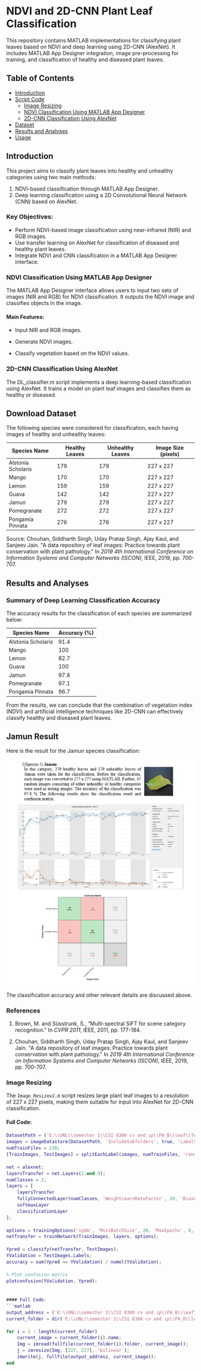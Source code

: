 # NDVI and 2D-CNN Plant Leaf Classification

This repository contains MATLAB implementations for classifying plant leaves based on NDVI and deep learning using 2D-CNN (AlexNet). It includes MATLAB App Designer integration, image pre-processing for training, and classification of healthy and diseased plant leaves.

## Table of Contents
- [Introduction](#introduction)
- [Script Code](#script-code)
  - [Image Resizing](#image-resizing)
  - [NDVI Classification Using MATLAB App Designer](#ndvi-classification-using-matlab-app-designer)
  - [2D-CNN Classification Using AlexNet](#2d-cnn-classification-using-alexnet)
- [Dataset](#dataset)
- [Results and Analyses](#results-and-analyses)
- [Usage](#usage)

## Introduction

This project aims to classify plant leaves into healthy and unhealthy categories using two main methods:  
1. NDVI-based classification through MATLAB App Designer.
2. Deep learning classification using a 2D Convolutional Neural Network (CNN) based on AlexNet.

### Key Objectives:
- Perform NDVI-based image classification using near-infrared (NIR) and RGB images.
- Use transfer learning on AlexNet for classification of diseased and healthy plant leaves.
- Integrate NDVI and CNN classification in a MATLAB App Designer interface.



### NDVI Classification Using MATLAB App Designer

The MATLAB App Designer interface allows users to input two sets of images (NIR and RGB) for NDVI classification. It outputs the NDVI image and classifies objects in the image.

#### Main Features:

*   Input NIR and RGB images.
    
*   Generate NDVI images.
    
*   Classify vegetation based on the NDVI values.
    

### 2D-CNN Classification Using AlexNet

The DL\_classifier.m script implements a deep learning-based classification using AlexNet. It trains a model on plant leaf images and classifies them as healthy or diseased.

## Download Dataset

The following species were considered for classification, each having images of healthy and unhealthy leaves:

| Species Name           | Healthy Leaves | Unhealthy Leaves | Image Size (pixels) |
|------------------------|----------------|------------------|---------------------|
| Alstonia Scholaris     | 179            | 179              | 227 x 227           |
| Mango                  | 170            | 170              | 227 x 227           |
| Lemon                  | 159            | 159              | 227 x 227           |
| Guava                  | 142            | 142              | 227 x 227           |
| Jamun                  | 279            | 279              | 227 x 227           |
| Pomegranate            | 272            | 272              | 227 x 227           |
| Pongamia Pinnata       | 276            | 276              | 227 x 227           |

Source: Chouhan, Siddharth Singh, Uday Pratap Singh, Ajay Kaul, and Sanjeev Jain. "A data repository of leaf images: Practice towards plant conservation with plant pathology." In *2019 4th International Conference on Information Systems and Computer Networks (ISCON)*, IEEE, 2019, pp. 700-707.


Results and Analyses
--------------------

### Summary of Deep Learning Classification Accuracy

The accuracy results for the classification of each species are summarized below:

| Species Name            | Accuracy (%) |
|-------------------------|--------------|
| Alstonia Scholaris      | 91.4         |
| Mango                   | 100          |
| Lemon                   | 82.7         |
| Guava                   | 100          |
| Jamun                   | 97.8         |
| Pomegranate             | 97.1         |
| Pongamia Pinnata        | 96.7         |

From the results, we can conclude that the combination of vegetation index (NDVI) and artificial intelligence techniques like 2D-CNN can effectively classify healthy and diseased plant leaves.

## Jamun Result

Here is the result for the Jamun species classification:

![Jamun Result](jamunresult.jpg)

The classification accuracy and other relevant details are discussed above.


### References

1. Brown, M. and Süsstrunk, S., “Multi-spectral SIFT for scene category recognition.” In *CVPR 2011*, IEEE, 2011, pp. 177-184.

2. Chouhan, Siddharth Singh, Uday Pratap Singh, Ajay Kaul, and Sanjeev Jain. "A data repository of leaf images: Practice towards plant conservation with plant pathology." In *2019 4th International Conference on Information Systems and Computer Networks (ISCON)*, IEEE, 2019, pp. 700-707.




### Image Resizing

The `Image_Resizev2.m` script resizes large plant leaf images to a resolution of 227 x 227 pixels, making them suitable for input into AlexNet for 2D-CNN classification.


#### Full Code:
```matlab
DatasetPath = ('E:\\UNL\\semester 1\\CSI 8300 cv and ıp\\PA_B\\leaf\\Test\\Pongamia Pinnata (P7)');
images = imageDatastore(DatasetPath, 'IncludeSubfolders', true, 'LabelSource', 'foldernames');
numTrainFiles = 230;
[TrainImages, TestImages] = splitEachLabel(images, numTrainFiles, 'randomize');

net = alexnet;
layersTransfer = net.Layers(1:end-3);
numClasses = 2;
layers = [
    layersTransfer
    fullyConnectedLayer(numClasses, 'WeightLearnRateFactor', 20, 'BiasLearnRateFactor', 20)
    softmaxLayer
    classificationLayer
];

options = trainingOptions('sgdm', 'MiniBatchSize', 20, 'MaxEpochs', 8, 'InitialLearnRate', 0.0001, 'Shuffle', 'every-epoch', 'ValidationData', TestImages, 'ValidationFrequency', 10, 'Verbose', false, 'Plots', 'training-progress');
netTransfer = trainNetwork(TrainImages, layers, options);

Ypred = classify(netTransfer, TestImages);
YValidation = TestImages.Labels;
accuracy = sum(Ypred == YValidation) / numel(YValidation);

% Plot confusion matrix
plotconfusion(YValidation, Ypred);


#### Full Code:
```matlab
output_address = ('E:\\UNL\\semester 1\\CSI 8300 cv and ıp\\PA_B\\leaf\\Test\\Pongamia Pinnata (P7)\\Unhealthy Plants');
current_folder = dir('E:\\UNL\\semester 1\\CSI 8300 cv and ıp\\PA_B\\leaf\\Test\\Pongamia Pinnata (P7)\\diseased\\*.jpg');

for i = 1 : length(current_folder)
    current_image = current_folder(i).name;
    Img = imread(fullfile(current_folder(i).folder, current_image));
    j = imresize(Img, [227, 227], 'bilinear');
    imwrite(j, fullfile(output_address, current_image));
end
